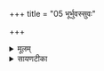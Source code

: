 +++
title = "05 भूर्भुवस्सुवः"

+++
<details><summary>मूलम्</summary>

भूर्भुव॒स्सुवः॑ ।  


</details>

<details><summary>सायणटीका</summary>

5पञ्चमं यनुराह - पृथिव्यन्तरिक्षद्युलोका अनुगृह्णन्त्विति शेषः ॥॥


</details>

